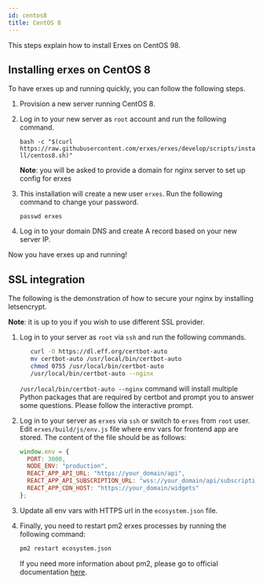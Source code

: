 ```yaml
---
id: centos8
title: CentOS 8
---
```


This steps explain how to install Erxes on CentOS 98. 

## Installing erxes on CentOS 8

To have erxes up and running quickly, you can follow the following steps.

1. Provision a new server running CentOS 8.

2. Log in to your new server as `root` account and run the following command.

   `bash -c "$(curl https://raw.githubusercontent.com/erxes/erxes/develop/scripts/install/centos8.sh)"`

   **Note**: you will be asked to provide a domain for nginx server to set up config for erxes

3. This installation will create a new user `erxes`. Run the following command to change your password.

   `passwd erxes`

4. Log in to your domain DNS and create A record based on your new server IP.

Now you have erxes up and running!

## SSL integration

The following is the demonstration of how to secure your nginx by installing letsencrypt.

**Note**: it is up to you if you wish to use different SSL provider.

1. Log in to your server as `root` via `ssh` and run the following commands.

   ```sh
      curl -O https://dl.eff.org/certbot-auto
      mv certbot-auto /usr/local/bin/certbot-auto
      chmod 0755 /usr/local/bin/certbot-auto
      /usr/local/bin/certbot-auto --nginx
   ```

   `/usr/local/bin/certbot-auto --nginx` command will install multiple Python packages that are required by certbot and prompt you to answer some questions. Please follow the interactive prompt.

2. Log in to your server as `erxes` via `ssh` or switch to `erxes` from `root` user.  
   Edit `erxes/build/js/env.js` file where env vars for frontend app are stored.
   The content of the file should be as follows:

   ```javascript
   window.env = {
     PORT: 3000,
     NODE_ENV: "production",
     REACT_APP_API_URL: "https://your_domain/api",
     REACT_APP_API_SUBSCRIPTION_URL: "wss://your_domain/api/subscriptions",
     REACT_APP_CDN_HOST: "https://your_domain/widgets"
   };
   ```

3. Update all env vars with HTTPS url in the `ecosystem.json` file.
4. Finally, you need to restart pm2 erxes processes by running the following command:

   ```sh
   pm2 restart ecosystem.json
   ```

   If you need more information about pm2, please go to official documentation [here](https://pm2.keymetrics.io/docs/usage/application-declaration/).
